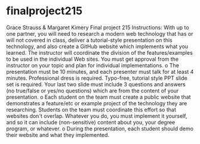 # finalproject215
Grace Strauss &amp; Margaret Kimery Final project 215
Instructions:
With up to one partner, you will need to research a modern web technology that has or will
not covered in class, deliver a tutorial-style presentation on this technology, and also create
a GitHub website which implements what you learned. The instructor will coordinate the
division of the features/examples to be used in the individual Web sites. You must get
approval from the instructor on your topic and plan for individual implementations.
o The presentation must be 10 minutes, and each presenter must talk for at least 4
minutes. Professional dress is required. Typo-free, tutorial style PPT slide set is
required. Your last two slide must include 3 questions and answers (no true/false or
yes/no questions) which are from the content of your presentation.
o Each student on the team must create a public website that demonstrates a feature/etc
or example project of the technology they are researching. Students on the team must
coordinate this effort so that websites don't overlap. Whatever you do, you must
implement it yourself, and so it can include (non-sensitive) content about you, your
degree program, or whatever.
o During the presentation, each student should demo their website and what they
implemented. 
